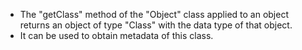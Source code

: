 - The "getClass" method of the "Object" class applied to an object returns an object of type "Class" with the data type of that object.
- It can be used to obtain metadata of this class.